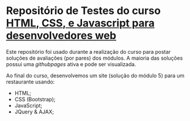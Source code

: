 # Repositório de Testes do curso [**HTML**, **CSS**, e **Javascript** para desenvolvedores web](https://www.coursera.org/programs/fad28c17-c6c7-4e41-8c0c-e75f2b55615e?collectionId=&currentTab=MY_COURSES&productId=vhLVVTe9EeWnxw5wP_KHTw&productType=course&showMiniModal=true) 

Este repositório foi usado durante a realização do curso para postar soluções de avaliações (por pares) dos módulos. A maioria das soluções possui uma *githubpages* ativa e pode ser visualizada.

Ao final do curso, desenvolvemos um site (solução do módulo 5) para um restaurante usando:
 - HTML;
 - CSS (Bootstrap);
 - JavaScript;
 - JQuery & AJAX;
